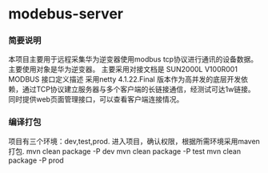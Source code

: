 #  modebus-server
### 简要说明
本项目主要用于远程采集华为逆变器使用modbus tcp协议进行通讯的设备数据。
主要使用对象是华为逆变器。
主要采用对接文档是 SUN2000L V100R001 MODBUS 接口定义描述
采用netty 4.1.22.Final 版本作为高并发的底层开发依赖，通过TCP协议建立服务器与多个客户端的长链接通信，经测试可达1w链接。
同时提供web页面管理接口，可以查看客户端连接情况。


### 编译打包
项目有三个环境：dev,test,prod.
进入项目，确认权限，根据所需环境采用maven打包.
mvn clean package -P dev
mvn clean package -P test
mvn clean package -P prod